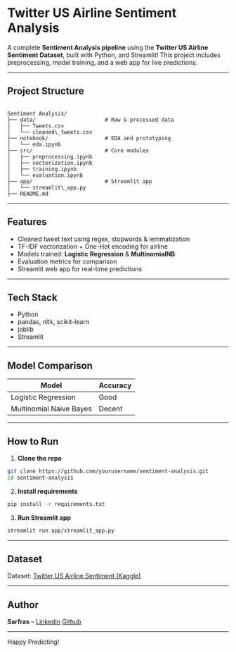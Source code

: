 
# Twitter US Airline Sentiment Analysis

A complete **Sentiment Analysis pipeline** using the **Twitter US Airline Sentiment Dataset**, built with  Python, and Streamlit! This project includes preprocessing, model training, and a web app for live predictions.

---

##  Project Structure

```

Sentiment Analysis/
├── data/                      # Raw & processed data
│   ├── Tweets.csv
│   └── cleaned\_tweets.csv
├── notebook/                  # EDA and prototyping
│   └── eda.ipynb
├── src/                       # Core modules
│   ├── preprocessing.ipynb
│   ├── vectorization.ipynb
│   ├── training.ipynb
│   └── evaluation.ipynb
├── app/                       # Streamlit app
│   └── streamlit\_app.py
├── README.md

````

---

##  Features

-  Cleaned tweet text using regex, stopwords & lemmatization
-  TF-IDF vectorization + One-Hot encoding for airline
-  Models trained: **Logistic Regression** & **MultinomialNB**
-  Evaluation metrics for comparison
-  Streamlit web app for real-time predictions

---

##  Tech Stack

- Python
- pandas, nltk, scikit-learn
- joblib
- Streamlit

---

##  Model Comparison

| Model                  | Accuracy |
|------------------------|----------|
| Logistic Regression    | Good   |
| Multinomial Naive Bayes| Decent |

---

## How to Run

1. **Clone the repo**  
```bash
git clone https://github.com/yourusername/sentiment-analysis.git
cd sentiment-analysis
````

2. **Install requirements**

```bash
pip install -r requirements.txt
```

3. **Run Streamlit app**

```bash
streamlit run app/streamlit_app.py
```

---

## Dataset

Dataset: [Twitter US Airline Sentiment (Kaggle)](https://www.kaggle.com/datasets/crowdflower/twitter-airline-sentiment)

---

## Author

**Sarfras** –
[Linkedin](https://www.kaggle.com/datasets/crowdflower/twitter-airline-sentiment)
[Github](https://github.com/sarfraspc/Sentiment-Analysis.git)

---

Happy Predicting!
